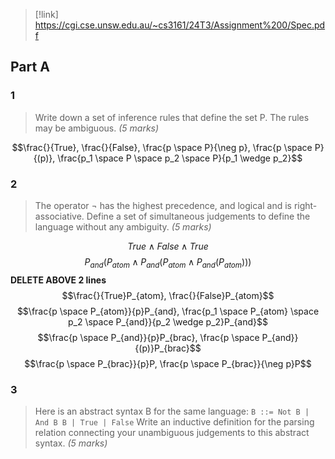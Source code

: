 > [!link] https://cgi.cse.unsw.edu.au/~cs3161/24T3/Assignment%200/Spec.pdf

## Part A
### 1
> Write down a set of inference rules that define the set P. The rules may be ambiguous. *(5 marks)*

$$\frac{}{True}, \frac{}{False}, \frac{p \space P}{\neg p}, \frac{p \space P}{(p)}, \frac{p_1 \space P \space p_2 \space P}{p_1 \wedge p_2}$$
### 2
> The operator ¬ has the highest precedence, and logical and is right-associative. Define a set of simultaneous judgements to define the language without any ambiguity. *(5 marks)*

$$True \wedge False \wedge True$$
$$P_{and}(P_{atom} \wedge P_{and}(P_{atom} \wedge P_{and}(P_{atom})))$$**DELETE ABOVE 2 lines**
$$\frac{}{True}P_{atom}, \frac{}{False}P_{atom}$$
$$\frac{p \space P_{atom}}{p}P_{and}, \frac{p_1 \space P_{atom} \space p_2 \space P_{and}}{p_2 \wedge p_2}P_{and}$$
$$\frac{p \space P_{and}}{p}P_{brac}, \frac{p \space P_{and}}{(p)}P_{brac}$$
$$\frac{p \space P_{brac}}{p}P, \frac{p \space P_{brac}}{\neg p}P$$

### 3
> Here is an abstract syntax B for the same language: `B ::= Not B | And B B | True | False` Write an inductive definition for the parsing relation connecting your unambiguous judgements to this abstract syntax. *(5 marks)*
